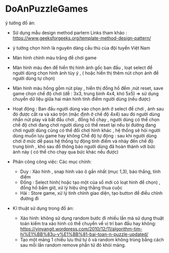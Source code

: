 # DoAnPuzzleGames


ý tưởng đồ án:
- Sử dụng mẫu design method partern Links tham khảo : https://www.geeksforgeeks.org/template-method-design-pattern/ 
- ý tưởng chọn hình là nguyên dàng cầu thủ của đội tuyển Việt Nam
- Màn hình chính màu trắng để chơi game
- Màn hình màu đen để hiển thị hình ảnh gốc ban đầu , loạt select để người dùng chọn hình ảnh tùy ý , ( hoặc hiển thị thêm nút chọn ảnh để người dùng tự chọn)
- Màn hình màu hồng gồm 
	nút play , hiển thị đồng hồ đếm ,nút reset, save game
 	chọn chế độ chơi (dễ : 3x3, trung bình 4x4, khó 5x5) => sử dụng chuyền dữ liệu giữa hai màn hình
	tính điểm người dùng (nếu được)

- Hoạt động : Ban đầu người dùng vào chọn ảnh ở select để chơi , ảnh sau đó được cắt ra và xáo trộn (mặc định ở chế độ 4x4)
  sau đó người dùng nhấn nút play và bắt đầu chơi , đồng hồ chạy , người dùng có thể chọn chế độ chơi 
 đang chơi người dùng có thể reset lại nếu bí đường 
 đang chơi người dùng cũng có thể đổi chơi hình khác , hệ thống sẽ hỏi người dùng muốn lưu game hay không
 Chế độ tự động : sau khi người dùng chơi ở mức dễ pass hệ thống tự động tính điểm và nhảy đến chế độ trung bình , khó sau đố thông báo 
 người dùng đã hoàn thành với bức ảnh này ( có thể cho chạy qua bức khác nếu được) 

- Phân công công việc:
  Các mục chính:
  + Duy : Xáo hình , snap hình vào ô gần nhất (mục 1,3), báo thắng, tính điểm
  + Đồng : Select hình( hoặc tạo một của sổ mới có loạt hình để chọn) , đồng hồ bấm giờ, xử lý hiệu ứng thằng thua cuộc 
  + Hải : Store game, xử lý tinh chỉnh giao diện, tạo button để điều chỉnh đường đi
  
- Kĩ thuật sử dụng trong đồ án:
  + Xáo hình: không sử dụng random bước đi nhiều lần mà sử dụng thuật toán kiểm tra xáo hình có thể chuyển về vị trí ban đầu hay không: https://yinyangit.wordpress.com/2010/12/11/algorithm-tim-hi%E1%BB%83u-v%E1%BB%81-bai-toan-n-puzzle-updated/
  + Tạo một mảng 1 chiều lưu thứ tự ô và random không trùng bằng cách sau mỗi lần random remove phần tử đó khỏi mảng.
